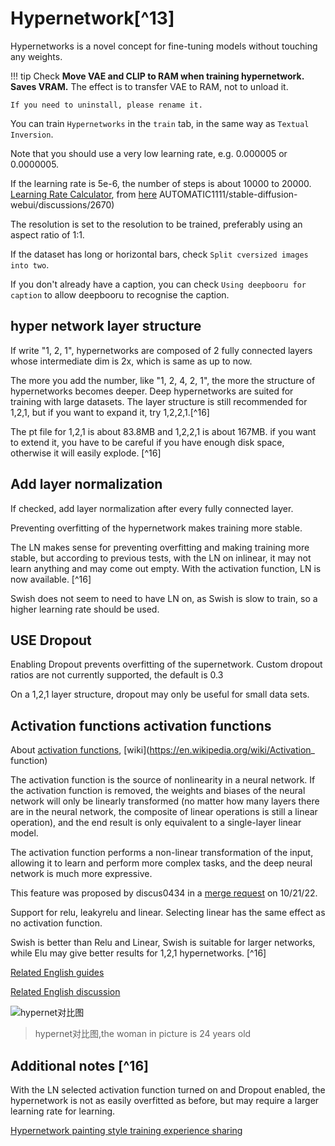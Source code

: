 # Hypernetwork[^13]

Hypernetworks is a novel concept for fine-tuning models without touching any weights.

!!! tip
    Check **Move VAE and CLIP to RAM when training hypernetwork. Saves VRAM.** The effect is to transfer VAE to RAM, not to unload it.

    If you need to uninstall, please rename it.

You can train `Hypernetworks` in the `train` tab, in the same way as `Textual Inversion`.

Note that you should use a very low learning rate, e.g. 0.000005 or 0.0000005.

If the learning rate is 5e-6, the number of steps is about 10000 to 20000. [Learning Rate Calculator](https://colab.research.google.com/drive/1qzweYEMIFkG6jPa04tD1MhWWOzgSnDvP?usp=sharing), from [here](https://github.com/) AUTOMATIC1111/stable-diffusion-webui/discussions/2670)

The resolution is set to the resolution to be trained, preferably using an aspect ratio of 1:1.

If the dataset has long or horizontal bars, check `Split cversized images into two`.

If you don't already have a caption, you can check `Using deepbooru for caption` to allow deepbooru to recognise the caption.


## hyper network layer structure

If write "1, 2, 1", hypernetworks are composed of 2 fully connected layers whose intermediate dim is 2x, which is same as up to now.

The more you add the number, like "1, 2, 4, 2, 1", the more the structure of hypernetworks becomes deeper. Deep hypernetworks are suited for training with large datasets.
The layer structure is still recommended for 1,2,1, but if you want to expand it, try 1,2,2,1.[^16]

The pt file for 1,2,1 is about 83.8MB and 1,2,2,1 is about 167MB. if you want to extend it, you have to be careful if you have enough disk space, otherwise it will easily explode. [^16]

## Add layer normalization

If checked, add layer normalization after every fully connected layer.

Preventing overfitting of the hypernetwork makes training more stable.

The LN makes sense for preventing overfitting and making training more stable, but according to previous tests, with the LN on inlinear, it may not learn anything and may come out empty. With the activation function, LN is now available. [^16]

Swish does not seem to need to have LN on, as Swish is slow to train, so a higher learning rate should be used.

## USE Dropout

Enabling Dropout prevents overfitting of the supernetwork. Custom dropout ratios are not currently supported, the default is 0.3

On a 1,2,1 layer structure, dropout may only be useful for small data sets.


## Activation functions activation functions

About [activation functions](https://www.geeksforgeeks.org/activation-functions-neural-networks/), [wiki](https://en.wikipedia.org/wiki/Activation_ function)

The activation function is the source of nonlinearity in a neural network. If the activation function is removed, the weights and biases of the neural network will only be linearly transformed (no matter how many layers there are in the neural network, the composite of linear operations is still a linear operation), and the end result is only equivalent to a single-layer linear model.

The activation function performs a non-linear transformation of the input, allowing it to learn and perform more complex tasks, and the deep neural network is much more expressive.

This feature was proposed by discus0434 in a [merge request](https://github.com/AUTOMATIC1111/stable-diffusion-webui/pull/3199) on 10/21/22.

Support for relu, leakyrelu and linear. Selecting linear has the same effect as no activation function.

Swish is better than Relu and Linear, Swish is suitable for larger networks, while Elu may give better results for 1,2,1 hypernetworks. [^16]


[Related English guides](https://rentry.org/hypernetwork4dumdums)

[Related English discussion](https://github.com/AUTOMATIC1111/stable-diffusion-webui/discussions/2670)

![hypernet对比图](https://user-images.githubusercontent.com/75739606/197823893-88a3bece-9100-41d1-8f07-bc6d9b3aa92c.jpg)
<!--
![hypernet对比图](https://raw.githubusercontent.com/sudoskys/StableDiffusionBook/main/resource/exp_hypernet.jpg)
-->
>hypernet对比图,the woman in picture is 24 years old


## Additional notes [^16]

With the LN selected activation function turned on and Dropout enabled, the hypernetwork is not as easily overfitted as before, but may require a larger learning rate for learning.

[Hypernetwork painting style training experience sharing](https://shiina-h.notion.site/shiina-h/Hypernetwork-1fc0b60645284c5e96bb41b583a4e86f)



